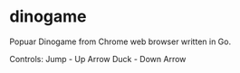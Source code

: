 # dinogame

Popuar Dinogame from Chrome web browser written in Go.

Controls:
Jump - Up Arrow
Duck - Down Arrow

